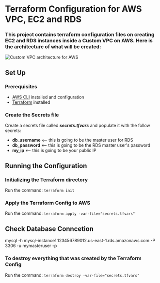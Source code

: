 # Terraform Configuration for AWS VPC, EC2 and RDS

### This project contains terraform configuration files on creating EC2 and RDS instances inside a Custom VPC on AWS. Here is the architecture of what will be created:

![Custom VPC architecture for AWS](https://miro.medium.com/max/700/1*Oxp7FZT4Z9RWqpnJn-hHqw.png)

## Set Up
### Prerequisites
- [AWS CLI](https://docs.aws.amazon.com/cli/latest/userguide/getting-started-install.html) installed and configuration
- [Terraform](https://www.terraform.io/downloads) installed

### Create the Secrets file
Create a secrets file called ***secrets.tfvars*** and populate it with the follow secrets:
  - **db_username** <-- this is going to be the master user for RDS
  - **db_password** <-- this is going to be the RDS master user's password
  - **my_ip** <-- this is going to be your public IP

## Running the Configuration
### Initializing the Terraform directory
Run the command: `terraform init`

### Apply the Terraform Config to AWS
Run the command: `terraform apply -var-file="secrets.tfvars"`

## Check Database Conncetion
mysql -h mysql–instance1.123456789012.us-east-1.rds.amazonaws.com -P 3306 -u mymasteruser -p

### To destroy everything that was created by the Terraform Config
Run the command: `terraform destroy -var-file="secrets.tfvars"`
